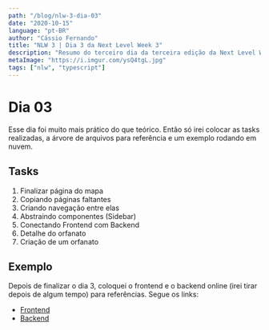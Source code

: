 ```yaml
---
path: "/blog/nlw-3-dia-03"
date: "2020-10-15"
language: "pt-BR"
author: "Cássio Fernando"
title: "NLW 3 | Dia 3 da Next Level Week 3"
description: "Resumo do terceiro dia da terceira edição da Next Level Week"
metaImage: "https://i.imgur.com/ysQ4tgL.jpg"
tags: ["nlw", "typescript"]
---
```


# Dia 03

Esse dia foi muito mais prático do que teórico. Então só irei colocar as tasks realizadas, a árvore de arquivos para referência e um exemplo rodando em nuvem.

## Tasks

 1. Finalizar página do mapa
 2. Copiando páginas faltantes
 3. Criando navegação entre elas
 4. Abstraindo componentes (Sidebar)
 5. Conectando Frontend com Backend
 6. Detalhe do orfanato
 7. Criação de um orfanato

## Exemplo

Depois de finalizar o dia 3, coloquei o frontend e o backend online (irei tirar depois de algum tempo) para referências.
Segue os links:

 - [Frontend](https://happy-frontend.netlify.app/)
 - [Backend](https://happy-back-end.herokuapp.com/)
